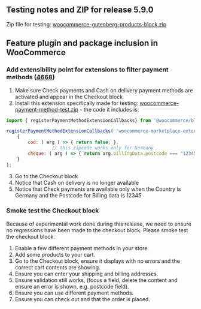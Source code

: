 ## Testing notes and ZIP for release 5.9.0

Zip file for testing: [woocommerce-gutenberg-products-block.zip](https://github.com/woocommerce/woocommerce-gutenberg-products-block/files/7154664/woocommerce-gutenberg-products-block.zip)

## Feature plugin and package inclusion in WooCommerce

### Add extensibility point for extensions to filter payment methods ([4668](https://github.com/woocommerce/woocommerce-gutenberg-products-block/pull/4668))

1. Make sure Check payments and Cash on delivery payment methods are activated and appear in the Checkout block
2. Install this extension specifically made for testing: [woocommerce-payment-method-test.zip](https://github.com/woocommerce/woocommerce-gutenberg-products-block/files/7154980/woocommerce-payment-method-test.zip) - the code it includes is:
```js
import { registerPaymentMethodExtensionCallbacks} from '@woocommerce/blocks-registry';

registerPaymentMethodExtensionCallbacks( 'woocommerce-marketplace-extension',
	{
		cod: ( arg ) => { return false; },
                 // this zipcode works only for Germany
		cheque: ( arg ) => { return arg.billingData.postcode === "12345";}
	}
);
```
3. Go to the Checkout block
4. Notice that Cash on delivery is no longer available
5. Notice that Check payments are available only when the Country is Germany and the Postcode for Billing data is 12345

### Smoke test the Checkout block
Because of experimental work done during this release, we need to ensure no regressions have been made to the checkout block. Please smoke test the checkout block.

1. Enable a few different payment methods in your store.
2. Add some products to your cart. 
3. Go to the Checkout block, ensure it displays with no errors and the correct cart contents are showing.
4. Ensure you can enter your shipping and billing addresses.
5. Ensure validation still works, (focus a field, delete the content and ensure an error is shown, e.g. postcode field).
6. Ensure you can use different payment methods.
7. Ensure you can check out and that the order is placed.
